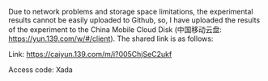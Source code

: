 Due to network problems and storage space limitations, the experimental results cannot be easily uploaded to Github, so, I have uploaded the results of the experiment to the China Mobile Cloud Disk (中国移动云盘: https://yun.139.com/w/#/client).
The shared link is as follows: 

Link: https://caiyun.139.com/m/i?005ChjSeC2ukf

Access code: Xada
